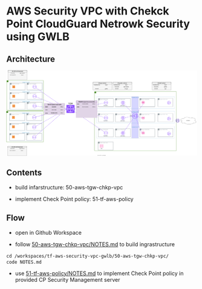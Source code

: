 # AWS Security VPC with Chekck Point CloudGuard Netrowk Security using GWLB

## Architecture

![Architecture](./img/aws-security-vpc-chkp-gwlb.svg)

## Contents

- build infarstructure: 50-aws-tgw-chkp-vpc

- implement Check Point policy: 51-tf-aws-policy

## Flow

* open in Github Workspace

* follow [50-aws-tgw-chkp-vpc/NOTES.md](./50-aws-tgw-chkp-vpc/NOTES.md) to build ingrastructure

```shell
cd /workspaces/tf-aws-security-vpc-gwlb/50-aws-tgw-chkp-vpc/
code NOTES.md
```

* use [51-tf-aws-policy/NOTES.md](./51-tf-aws-policy/NOTES.md) to implement Check Point policy in provided CP Security Management server